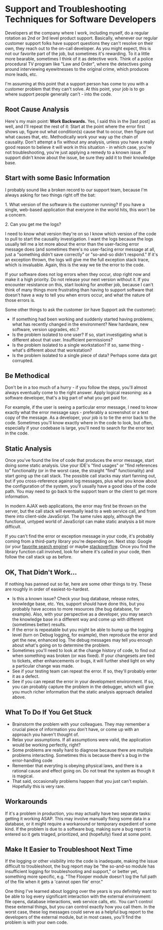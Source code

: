 ﻿# Support and Troubleshooting Techniques for Software Developers

Developers at the company where I work, including myself, do a regular rotation as 2nd or 3rd level product support. Basically, whenever our regular customer support folks have support questions they can't resolve on their own, they reach out to the on-call developer. As you might expect, this is not our favorite part of the job, but sometimes it's rewarding. To it a little more bearable, sometimes I think of it as detective work. Think of a police procedural TV program like "Law and Order", where the detectives going around interviewing eyewitnesses to the original crime, which produces more leads, etc.  

I'm assuming at this point that a support person has come to you with a customer problem that they can't solve. At this point, your job is to go where support people generally can't - into the code.  

## Root Cause Analysis

Here's my main point: **Work Backwards.** Yes, I said this in the [last post] as well, and I'll repeat the rest of it: Start at the point where the error first shows up, figure out what condition(s) cause that to occur, then figure out what causes that, etc. Methodically work your way up the chain of causality. Don't attempt a fix without any analysis, unless you have a really good reason to believe it will work in this situation - in which case, you're not troubleshooting, you're just applying a remedy to a known issue. If support didn't know about the issue, be sure they add it to their knowledge base.  

## Start with some Basic Information 

I probably sound like a broken record to our support team, because I'm always asking for two things right off the bat:

1\. What version of the software is the customer running? If you have a single, web-based application that everyone in the world hits, this won't be a concern.

2\. Can you get me the logs?

I need to know what version they're on so I know which version of the code to pull to start the causality investigation. I want the logs because the logs usually tell me a lot more about the error than the user-facing error message does (and sometimes there's no user-facing error message at all, just a "something didn't save correctly" or "so-and-so didn't respond." If it's an exception thrown, the logs will give me the full exception stack trace, which is invaluable. Again, this is the way we tie the error to the code.

If your software does not log errors when they occur, stop right now and make it a high priority. Do not release your next version without it. If you encounter resistance on this, start looking for another job, because I can't think of many things more frustrating than having to support software that doesn't have a way to tell you when errors occur, and what the nature of those errors is.

Some other things to ask the customer (or have Support ask the customer):

*   If something had been working and suddenly started having problems, what has recently changed in the environment? New hardware, new software, version upgrades, etc.?
*   Is the problem isolated to one user? If so, start investigating what is different about that user. Insufficient permissions?
*   Is the problem isolated to a single workstation? If so, same thing - what's different about that workstation?
*   Is the problem isolated to a single piece of data? Perhaps some data got corrupted.

## Be Methodical

Don't be in a too much of a hurry - if you follow the steps, you'll almost always eventually come to the right answer. Apply logical reasoning: as a software developer, that's a big part of what you get paid for.

For example, if the user is seeing a particular error message, I need to know exactly what the error message says - preferably a screenshot or a text copy of the message. As a developer, your job is to tie the error back to the code. Sometimes you'll know exactly where in the code to look, but often, especially if your codebase is large, you'll need to search for the error text in the code.

## Static Analysis

Once you've found the line of code that produces the error message, start doing some static analysis. Use your IDE's "find usages" or "find references to" functionality (or in the worst case, the straight "find" functionality) and start going up the call stack. The possible call stacks may start fanning out, but if you cross-reference against log messages, plus what you know about the configuration of the system, you'll usually have a good idea of the code path. You may need to go back to the support team or the client to get more information.

In modern AJAX web applications, the error may first be thrown on the server, but the call stack will eventually lead to a web service call, and from there into client-side JavaScript. The same rules apply, although the functional, untyped world of JavaScript can make static analysis a bit more difficult.

If you can't find the error or exception message in your code, it's probably coming from a third-party library you're depending on. Next stop: Google (or your [favorite search engine](http://backtosquarezero.blogspot.com/2012/09/im-feeling-ducky.html)) or maybe [stackoverflow](http://stackoverflow.com/). Once you find the library function call involved, look for where it's called in your code, then follow the call stack up as before.

## OK, That Didn't Work...

If nothing has panned out so far, here are some other things to try. These are roughly in order of easiest-to-hardest.

*   Is this a known issue? Check your bug database, release notes, knowledge base, etc. Yes, support should have done this, but you probably have access to more resources (the bug database, for example). Also, with your perspective as a developer, you may search the knowledge base in a different way and come up with different (sometimes better) results.
*   If the error is repeatable but you might be able to bump up the logging level (turn on Debug logging, for example), then reproduce the error and get the new, enhanced log. The debug messages may tell you enough about what's going on to determine the problem.
*   Sometimes you'll need to look at the change history of code, to find out when something was broken (or was fixed). If your changesets are tied to tickets, ether enhancements or bugs, it will further shed light on why a particular change was made.
*   See if your testing team can repeat the error. If so, they'll probably enter it as a defect.
*   See if you can repeat the error in your development environment. If so, you can probably capture the problem in the debugger, which will give you much richer information that the static analysis approach detailed above.

## What To Do If You Get Stuck

*   Brainstorm the problem with your colleagues. They may remember a crucial piece of information you don't have, or come up with an approach you haven't thought of.
*   Relax your assumptions. If all assumptions were valid, the application would be working perfectly, right?
*   Some problems are really hard to diagnose because there are multiple problems interacting. Sometimes this is because there's a bug in the error-handling code
*   Remember that everyting is obeying physical laws, and there is a rational cause and effect going on. Do not treat the system as though it is magical.
*   That said, occasionally problems happen that you just can't explain. Hopefully this is very rare.

## Workarounds

If it's a problem in production, you may actually have two separate tasks: getting it working ASAP. This may involve manually fixing some data in a database, or it might require a workaround or temporary expedient of some kind. If the problem is due to a software bug, making sure a bug report is entered so it gets triaged, prioritized, and (hopefully) fixed at some point.

## Make It Easier to Troubleshoot Next Time

If the logging or other visibility into the code is inadequate, making the issue difficult to troubleshoot, the bug report may be "the so-and-so module has insufficient logging for troubleshooting and support," or better yet, something more specific, e.g. "The Flooper module doesn't log the full path of the file when it gets a 'cannot open file' error."

One thing I've learned about logging over the years is you definitely want to be able to log every significant interaction with the external environment: file opens, database interactions, web service calls, etc. You can't control these external things, but you can control exactly how you call them. In the worst case, these log messages could serve as a helpful bug report to the developers of the external module, but in most cases, you'll find the problem is with your own code.